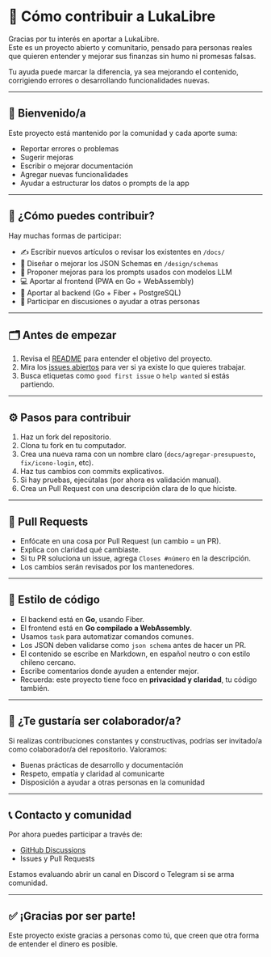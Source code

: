 # 🤝 Cómo contribuir a LukaLibre

Gracias por tu interés en aportar a LukaLibre.  
Este es un proyecto abierto y comunitario, pensado para personas reales que quieren entender y mejorar sus finanzas sin humo ni promesas falsas.

Tu ayuda puede marcar la diferencia, ya sea mejorando el contenido, corrigiendo errores o desarrollando funcionalidades nuevas.

---

## 🎉 Bienvenido/a

Este proyecto está mantenido por la comunidad y cada aporte suma:

- Reportar errores o problemas
- Sugerir mejoras
- Escribir o mejorar documentación
- Agregar nuevas funcionalidades
- Ayudar a estructurar los datos o prompts de la app

---

## 🧠 ¿Cómo puedes contribuir?

Hay muchas formas de participar:

- ✍️ Escribir nuevos artículos o revisar los existentes en `/docs/`
- 🧪 Diseñar o mejorar los JSON Schemas en `/design/schemas`
- 🤖 Proponer mejoras para los prompts usados con modelos LLM
- 💻 Aportar al frontend (PWA en Go + WebAssembly)
- 🔧 Aportar al backend (Go + Fiber + PostgreSQL)
- 💬 Participar en discusiones o ayudar a otras personas

---

## 🗂️ Antes de empezar

1. Revisa el [README](https://github.com/raestrada/lukalibre/blob/main/README.md) para entender el objetivo del proyecto.
2. Mira los [issues abiertos](https://github.com/raestrada/lukalibre/issues) para ver si ya existe lo que quieres trabajar.
3. Busca etiquetas como `good first issue` o `help wanted` si estás partiendo.

---

## ⚙️ Pasos para contribuir

1. Haz un fork del repositorio.
2. Clona tu fork en tu computador.
3. Crea una nueva rama con un nombre claro (`docs/agregar-presupuesto`, `fix/icono-login`, etc).
4. Haz tus cambios con commits explicativos.
5. Si hay pruebas, ejecútalas (por ahora es validación manual).
6. Crea un Pull Request con una descripción clara de lo que hiciste.

---

## 🧪 Pull Requests

- Enfócate en una cosa por Pull Request (un cambio = un PR).
- Explica con claridad qué cambiaste.
- Si tu PR soluciona un issue, agrega `Closes #número` en la descripción.
- Los cambios serán revisados por los mantenedores.

---

## 🧹 Estilo de código

- El backend está en **Go**, usando Fiber.
- El frontend está en **Go compilado a WebAssembly**.
- Usamos `task` para automatizar comandos comunes.
- Los JSON deben validarse como `json schema` antes de hacer un PR.
- El contenido se escribe en Markdown, en español neutro o con estilo chileno cercano.
- Escribe comentarios donde ayuden a entender mejor.
- Recuerda: este proyecto tiene foco en **privacidad y claridad**, tu código también.

---

## 🌱 ¿Te gustaría ser colaborador/a?

Si realizas contribuciones constantes y constructivas, podrías ser invitado/a como colaborador/a del repositorio. Valoramos:

- Buenas prácticas de desarrollo y documentación
- Respeto, empatía y claridad al comunicarte
- Disposición a ayudar a otras personas en la comunidad

---

## 📞 Contacto y comunidad

Por ahora puedes participar a través de:

- [GitHub Discussions](https://github.com/raestrada/lukalibre/discussions)
- Issues y Pull Requests

Estamos evaluando abrir un canal en Discord o Telegram si se arma comunidad.

---

## ✅ ¡Gracias por ser parte!

Este proyecto existe gracias a personas como tú, que creen que otra forma de entender el dinero es posible.
